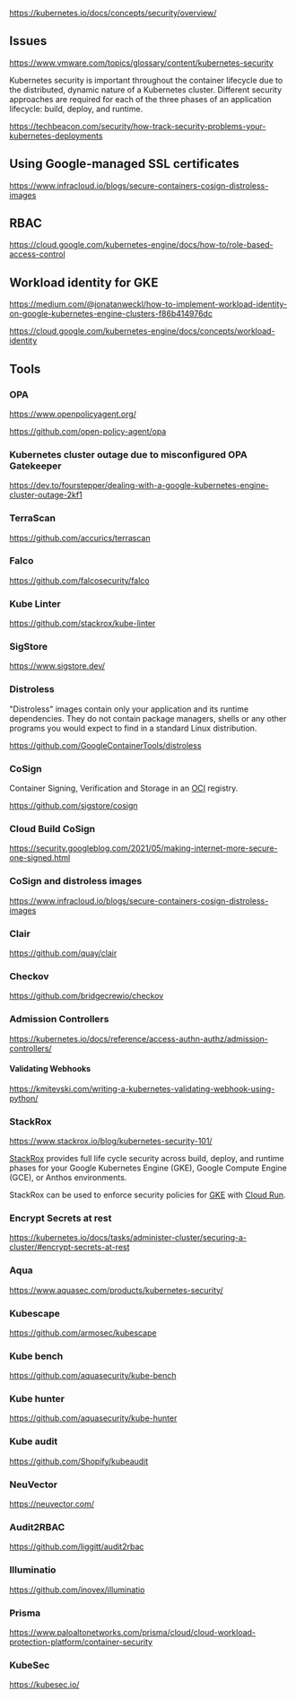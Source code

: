 



https://kubernetes.io/docs/concepts/security/overview/


## Issues

https://www.vmware.com/topics/glossary/content/kubernetes-security

Kubernetes security is important throughout the container lifecycle due to the distributed, dynamic nature of a Kubernetes cluster. Different security approaches are required for each of the three phases of an application lifecycle: build, deploy, and runtime. 

https://techbeacon.com/security/how-track-security-problems-your-kubernetes-deployments

## Using Google-managed SSL certificates 

https://www.infracloud.io/blogs/secure-containers-cosign-distroless-images


## RBAC

https://cloud.google.com/kubernetes-engine/docs/how-to/role-based-access-control

## Workload identity for GKE
https://medium.com/@jonatanweckl/how-to-implement-workload-identity-on-google-kubernetes-engine-clusters-f86b414976dc

https://cloud.google.com/kubernetes-engine/docs/concepts/workload-identity

## Tools

### OPA

https://www.openpolicyagent.org/


https://github.com/open-policy-agent/opa

### Kubernetes cluster outage due to misconfigured OPA Gatekeeper 
https://dev.to/fourstepper/dealing-with-a-google-kubernetes-engine-cluster-outage-2kf1

### TerraScan

https://github.com/accurics/terrascan

### Falco

https://github.com/falcosecurity/falco

### Kube Linter

https://github.com/stackrox/kube-linter



### SigStore

https://www.sigstore.dev/

### Distroless

"Distroless" images contain only your application and its runtime dependencies. They do not contain package managers, shells or any other programs you would expect to find in a standard Linux distribution.

https://github.com/GoogleContainerTools/distroless

### CoSign

Container Signing, Verification and Storage in an [OCI](https://opencontainers.org/) registry.


https://github.com/sigstore/cosign


###  Cloud Build CoSign

https://security.googleblog.com/2021/05/making-internet-more-secure-one-signed.html

### CoSign and distroless images

https://www.infracloud.io/blogs/secure-containers-cosign-distroless-images

### Clair

https://github.com/quay/clair

### Checkov

https://github.com/bridgecrewio/checkov


### Admission Controllers

https://kubernetes.io/docs/reference/access-authn-authz/admission-controllers/

#### Validating Webhooks

https://kmitevski.com/writing-a-kubernetes-validating-webhook-using-python/


### StackRox

https://www.stackrox.io/blog/kubernetes-security-101/



[StackRox](https://www.stackrox.com/post/2020/11/stackrox-integrates-with-google-artifact-registry/) provides full life cycle security across build, deploy, and runtime phases for your Google Kubernetes Engine (GKE), Google Compute Engine (GCE), or Anthos environments. 

StackRox can be used to enforce security policies for [GKE](GKE) with [Cloud Run](Cloud-Run). 





### Encrypt Secrets at rest

https://kubernetes.io/docs/tasks/administer-cluster/securing-a-cluster/#encrypt-secrets-at-rest


### Aqua 

https://www.aquasec.com/products/kubernetes-security/


### Kubescape

https://github.com/armosec/kubescape

### Kube bench

https://github.com/aquasecurity/kube-bench

### Kube hunter

https://github.com/aquasecurity/kube-hunter

### Kube audit

https://github.com/Shopify/kubeaudit

### NeuVector

https://neuvector.com/

### Audit2RBAC

https://github.com/liggitt/audit2rbac

### Illuminatio

https://github.com/inovex/illuminatio

### Prisma

https://www.paloaltonetworks.com/prisma/cloud/cloud-workload-protection-platform/container-security

### KubeSec

https://kubesec.io/